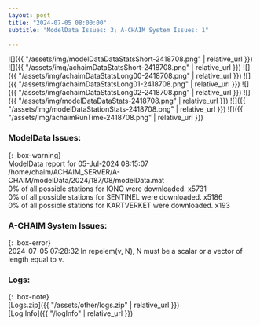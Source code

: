 ```yaml
---
layout: post
title: "2024-07-05 08:00:00"
subtitle: "ModelData Issues: 3; A-CHAIM System Issues: 1"

---
```


![]({{ "/assets/img/modelDataDataStatsShort-2418708.png" | relative_url }})
![]({{ "/assets/img/achaimDataStatsShort-2418708.png" | relative_url }})
![]({{ "/assets/img/achaimDataStatsLong00-2418708.png" | relative_url }})
![]({{ "/assets/img/achaimDataStatsLong01-2418708.png" | relative_url }})
![]({{ "/assets/img/achaimDataStatsLong02-2418708.png" | relative_url }})
![]({{ "/assets/img/modelDataDataStats-2418708.png" | relative_url }})
![]({{ "/assets/img/modelDataStationStats-2418708.png" | relative_url }})
![]({{ "/assets/img/achaimRunTime-2418708.png" | relative_url }})


### ModelData Issues:  
  
{: .box-warning}  
 ModelData report for 05-Jul-2024 08:15:07   
 /home/chaim/ACHAIM_SERVER/A-CHAIM/modelData/2024/187/08/modelData.mat   
 0% of all possible stations for IONO were downloaded. x5731   
 0% of all possible stations for SENTINEL were downloaded. x5186   
 0% of all possible stations for KARTVERKET were downloaded. x193   
  
### A-CHAIM System Issues:  
  
{: .box-error}  
2024-07-05 07:28:32 In repelem(v, N), N must be a scalar or a vector of length equal to v.  

### Logs:  
  
{: .box-note}  
[Logs.zip]({{ "/assets/other/logs.zip" | relative_url }})  
[Log Info]({{ "/logInfo" | relative_url }})  
